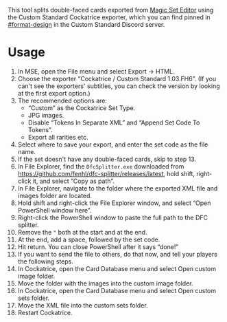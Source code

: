 This tool splits double-faced cards exported from [Magic Set Editor](https://magicseteditor.boards.net/) using the Custom Standard Cockatrice exporter, which you can find pinned in [#format-design](https://discord.gg/gKJhAb6) in the Custom Standard Discord server.

# Usage

1. In MSE, open the File menu and select Export → HTML.
2. Choose the exporter “Cockatrice / Custom Standard 1.03.FH6”. (If you can't see the exporters' subtitles, you can check the version by looking at the first export option.)
3. The recommended options are:
    * “Custom” as the Cockatrice Set Type.
    * JPG images.
    * Disable “Tokens In Separate XML” and “Append Set Code To Tokens”.
    * Export all rarities etc.
4. Select where to save your export, and enter the set code as the file name.
5. If the set doesn't have any double-faced cards, skip to step 13.
6. In File Explorer, find the `DfcSplitter.exe` downloaded from <https://github.com/fenhl/dfc-splitter/releases/latest>, hold shift, right-click it, and select “Copy as path”.
7. In File Explorer, navigate to the folder where the exported XML file and images folder are located.
8. Hold shift and right-click the File Explorer window, and select “Open PowerShell window here”.
9. Right-click the PowerShell window to paste the full path to the DFC splitter.
10. Remove the `"` both at the start and at the end.
11. At the end, add a space, followed by the set code.
12. Hit return. You can close PowerShell after it says “done!”
13. If you want to send the file to others, do that now, and tell your players the following steps.
14. In Cockatrice, open the Card Database menu and select Open custom image folder.
15. Move the folder with the images into the custom image folder.
16. In Cockatrice, open the Card Database menu and select Open custom sets folder.
17. Move the XML file into the custom sets folder.
18. Restart Cockatrice.
